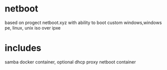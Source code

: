 # netboot
based on progect netboot.xyz with ability to boot custom windows,windows pe, linux, unix  iso over ipxe
# includes 
samba docker container, optional dhcp proxy netboot container
